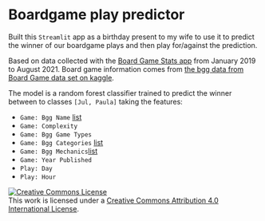 # Boardgame play predictor

Built this `Streamlit` app as a birthday present to my wife to use it to predict the winner of our boardgame plays and then play for/against the prediction. 

Based on data collected with the [Board Game Stats app](https://www.bgstatsapp.com/) from January 2019 to August 2021. 
Board game information comes from [the bgg data from Board Game data set on kaggle](https://www.kaggle.com/mshepherd/board-games).  

The model is a random forest classifier trained to predict the winner between to classes `[Jul, Paula]` taking the features:
- `Game: Bgg Name` [list](https://boardgamegeek.com/browse/boardgame) 
- `Game: Complexity`
- `Game: Bgg Game Types`
- `Game: Bgg Categories` [list](https://boardgamegeek.com/browse/boardgamecategory)
- `Game: Bgg Mechanics`[list](https://boardgamegeek.com/browse/boardgamemechanic)
- `Game: Year Published`
- `Play: Day`
- `Play: Hour`

<a rel="license" href="http://creativecommons.org/licenses/by/4.0/"><img alt="Creative Commons License" style="border-width:0" src="https://i.creativecommons.org/l/by/4.0/88x31.png" /></a><br />This work is licensed under a <a rel="license" href="http://creativecommons.org/licenses/by/4.0/">Creative Commons Attribution 4.0 International License</a>.
